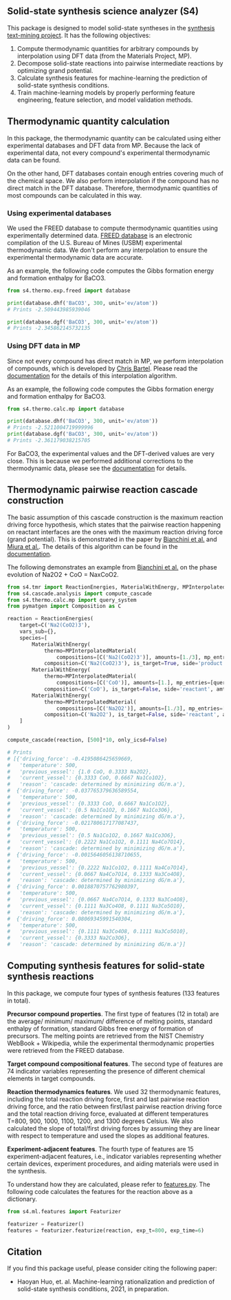 ## Solid-state synthesis science analyzer (S4)

This package is designed to model solid-state syntheses in the [synthesis text-mining project](https://ceder.berkeley.edu/text-mined-synthesis/). 
It has the following objectives:

1. Compute thermodynamic quantities for arbitrary compounds by interpolation using DFT data (from the Materials Project, MP).
2. Decompose solid-state reactions into pairwise intermediate reactions by optimizing grand potential.
3. Calculate synthesis features for machine-learning the prediction of solid-state synthesis conditions.
4. Train machine-learning models by properly performing feature engineering, feature selection, and model validation methods.

## Thermodynamic quantity calculation

In this package, the thermodynamic quantity can be calculated using either experimental databases and DFT data from MP.
Because the lack of experimental data, not every compound's experimental thermodynamic data can be found. 

On the other hand, DFT databases contain enough entries covering much of the chemical space. We also perform 
interpolation if the compound has no direct match in the DFT database. Therefore, thermodynamic quantities of most
compounds can be calculated in this way.

### Using experimental databases

We used the FREED database to compute thermodynamic quantities using experimentally determined data. 
[FREED database](https://www.thermart.net/freed-thermodynamic-database/) is an electronic compilation of the U.S. Bureau 
of Mines (USBM) experimental thermodynamic data. We don't perform any interpolation to ensure the experimental 
thermodynamic data are accurate.

As an example, the following code computes the Gibbs formation energy and formation enthalpy for BaCO3.

```python
from s4.thermo.exp.freed import database

print(database.dhf('BaCO3', 300, unit='ev/atom'))
# Prints -2.509443985939046

print(database.dgf('BaCO3', 300, unit='ev/atom'))
# Prints -2.345862145732135
```

### Using DFT data in MP

Since not every compound has direct match in MP, we perform interpolation of compounds, which is developed by 
[Chris Bartel](https://cjbartel.github.io/). Please read the [documentation](https://cedergrouphub.github.io/s4/thermodynamics.html) for the details of this
interpolation algorithm.

As an example, the following code computes the Gibbs formation energy and formation enthalpy for BaCO3.

```python
from s4.thermo.calc.mp import database

print(database.dhf('BaCO3', 300, unit='ev/atom'))
# Prints -2.5211004719999996
print(database.dgf('BaCO3', 300, unit='ev/atom'))
# Prints -2.361179038215705
```

For BaCO3, the experimental values and the DFT-derived values are very close. This is because we performed additional 
corrections to the thermodynamic data, please see the [documentation](https://cedergrouphub.github.io/s4/thermodynamics.html) for details.

## Thermodynamic pairwise reaction cascade construction

The basic assumption of this cascade construction is the maximum reaction driving force hypothesis, which states that 
the pairwise reaction happening on reactant interfaces are the ones with the maximum reaction driving force (grand 
potential). This is demonstrated in the paper by [Bianchini et al.](https://www.nature.com/articles/s41563-020-0688-6.pdf)
and [Miura et al.](https://onlinelibrary.wiley.com/doi/full/10.1002/adma.202100312). The details of this algorithm can 
be found in the [documentation](https://cedergrouphub.github.io/s4/cascade.html).

The following demonstrates an example from [Bianchini et al.](https://www.nature.com/articles/s41563-020-0688-6.pdf) on 
the phase evolution of Na2O2 + CoO = NaxCoO2.

```python
from s4.tmr import ReactionEnergies, MaterialWithEnergy, MPInterpolatedMaterial
from s4.cascade.analysis import compute_cascade
from s4.thermo.calc.mp import query_system
from pymatgen import Composition as C

reaction = ReactionEnergies(
    target=C('Na2(CoO2)3'),
    vars_sub={},
    species=[
        MaterialWithEnergy(
            thermo=MPInterpolatedMaterial(
                compositions=[C('Na2(CoO2)3')], amounts=[1./3], mp_entries=[query_system('Na2(CoO2)3')[0]]),
            composition=C('Na2(CoO2)3'), is_target=True, side='product', amt=1./3),
        MaterialWithEnergy(
            thermo=MPInterpolatedMaterial(
                compositions=[C('CoO')], amounts=[1.], mp_entries=[query_system('CoO')[0]]),
            composition=C('CoO'), is_target=False, side='reactant', amt=1.),
        MaterialWithEnergy(
            thermo=MPInterpolatedMaterial(
                compositions=[C('Na2O2')], amounts=[1./3], mp_entries=[query_system('Na2O2')[0]]),
            composition=C('Na2O2'), is_target=False, side='reactant', amt=1./3),
    ]
)

compute_cascade(reaction, [500]*10, only_icsd=False)

# Prints
# [{'driving_force': -0.4195086425659669,
#   'temperature': 500,
#   'previous_vessel': {1.0 CoO, 0.3333 Na2O2},
#   'current_vessel': {0.3333 CoO, 0.6667 Na1Co1O2},
#   'reason': 'cascade: determined by minimizing dG/m.a'},
#  {'driving_force': -0.037765379636589554,
#   'temperature': 500,
#   'previous_vessel': {0.3333 CoO, 0.6667 Na1Co1O2},
#   'current_vessel': {0.5 Na1Co1O2, 0.1667 Na1Co3O6},
#   'reason': 'cascade: determined by minimizing dG/m.a'},
#  {'driving_force': -0.021780617177087437,
#   'temperature': 500,
#   'previous_vessel': {0.5 Na1Co1O2, 0.1667 Na1Co3O6},
#   'current_vessel': {0.2222 Na1Co1O2, 0.1111 Na4Co7O14},
#   'reason': 'cascade: determined by minimizing dG/m.a'},
#  {'driving_force': -0.0015646056138710655,
#   'temperature': 500,
#   'previous_vessel': {0.2222 Na1Co1O2, 0.1111 Na4Co7O14},
#   'current_vessel': {0.0667 Na4Co7O14, 0.1333 Na3Co4O8},
#   'reason': 'cascade: determined by minimizing dG/m.a'},
#  {'driving_force': 0.0018870757762980397,
#   'temperature': 500,
#   'previous_vessel': {0.0667 Na4Co7O14, 0.1333 Na3Co4O8},
#   'current_vessel': {0.1111 Na3Co4O8, 0.1111 Na3Co5O10},
#   'reason': 'cascade: determined by minimizing dG/m.a'},
#  {'driving_force': 0.08069345991540304,
#   'temperature': 500,
#   'previous_vessel': {0.1111 Na3Co4O8, 0.1111 Na3Co5O10},
#   'current_vessel': {0.3333 Na2Co3O6},
#   'reason': 'cascade: determined by minimizing dG/m.a'}]
```

## Computing synthesis features for solid-state synthesis reactions

In this package, we compute four types of synthesis features (133 features in total). 

**Precursor compound properties**. The first type of features (12 in total) are the average/ minimum/ maximum/ difference 
of melting points, standard enthalpy of formation, standard Gibbs free energy of formation of precursors. The melting 
points are retrieved from the NIST Chemistry WebBook + Wikipedia, while the experimental thermodynamic properties were 
retrieved from the FREED database. 

**Target compound compositional features**. The second type of features are 74 indicator variables representing the 
presence of different chemical elements in target compounds. 

**Reaction thermodynamics features**. We used 32 thermodynamic features, including the total reaction driving force, 
first and last pairwise reaction driving force, and the ratio between first/last pairwise reaction driving force and the 
total reaction driving force, evaluated at different temperatures T=800, 900, 1000, 1100, 1200, and 1300 degrees Celsius. 
We also calculated the slope of total/first driving forces by assuming they are linear with respect to temperature 
and used the slopes as additional features.

**Experiment-adjacent features**. The fourth type of features are 15 experiment-adjacent features, i.e., indicator 
variables representing whether certain devices, experiment procedures, and aiding materials were used in the synthesis.

To understand how they are calculated, please refer to [features.py](s4/ml/features.py).
The following code calculates the features for the reaction above as a dictionary.

```python
from s4.ml.features import Featurizer

featurizer = Featurizer()
features = featurizer.featurize(reaction, exp_t=800, exp_time=6)
```

## Citation

If you find this package useful, please consider citing the following paper:

* Haoyan Huo, et. al. Machine-learning rationalization and prediction of solid-state synthesis
  conditions, 2021, in preparation.